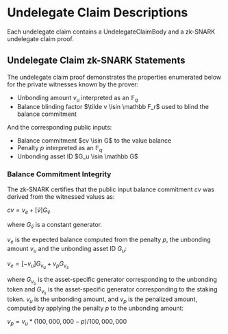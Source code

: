 # Undelegate Claim Descriptions

Each undelegate claim contains a UndelegateClaimBody and a zk-SNARK undelegate claim proof.

## Undelegate Claim zk-SNARK Statements

The undelegate claim proof demonstrates the properties enumerated below for the private witnesses known by the prover:

* Unbonding amount $v_u$ interpreted as an $\mathbb F_q$
* Balance blinding factor $\tilde v \isin \mathbb F_r$ used to blind the balance commitment

And the corresponding public inputs:

* Balance commitment $cv \isin G$ to the value balance
* Penalty $p$ interpreted as an $\mathbb F_q$
* Unbonding asset ID $G_u \isin \mathbb G$

### Balance Commitment Integrity

The zk-SNARK certifies that the public input balance commitment $cv$ was derived from the witnessed values as:

$cv = v_e + [\tilde v] G_{\tilde v}$

where $G_{\tilde v}$ is a constant generator.

$v_e$ is the expected balance computed from the penalty $p$, the unbonding
amount $v_u$ and the unbonding asset ID $G_u$:

$v_e = [-v_u] G_{v_u} + v_p G_{v_s}$

where $G_{v_u}$ is the asset-specific generator corresponding to the unbonding
token and $G_{v_s}$ is the asset-specific generator corresponding to the
staking token. $v_u$ is the unbonding amount, and $v_p$ is the penalized amount,
computed by applying the penalty $p$ to the unbonding amount:

$v_p = v_u * (100,000,000 - p) / 100,000,000$
